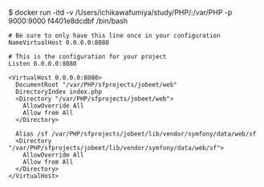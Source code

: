 $ docker run -itd  -v /Users/ichikawafumiya/study/PHP/:/var/PHP -p 9000:9000 f4401e8dcdbf /bin/bash

```
# Be sure to only have this line once in your configuration
NameVirtualHost 0.0.0.0:8080

# This is the configuration for your project
Listen 0.0.0.0:8080

<VirtualHost 0.0.0.0:8080>
  DocumentRoot "/var/PHP/sfprojects/jobeet/web"
  DirectoryIndex index.php
  <Directory "/var/PHP/sfprojects/jobeet/web">
    AllowOverride All
    Allow from All
  </Directory>

  Alias /sf /var/PHP/sfprojects/jobeet/lib/vendor/symfony/data/web/sf
  <Directory "/var/PHP/sfprojects/jobeet/lib/vendor/symfony/data/web/sf">
    AllowOverride All
    Allow from All
  </Directory>
</VirtualHost>
```
